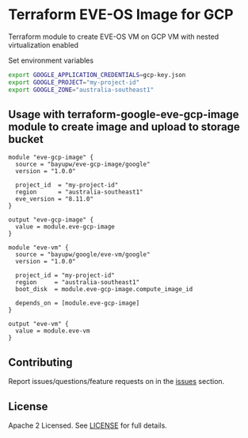 # Terraform EVE-OS Image for GCP

Terraform module to create EVE-OS VM on GCP VM with nested virtualization enabled

Set environment variables

```bash
export GOOGLE_APPLICATION_CREDENTIALS=gcp-key.json
export GOOGLE_PROJECT="my-project-id"
export GOOGLE_ZONE="australia-southeast1"
```

## Usage with terraform-google-eve-gcp-image module to create image and upload to storage bucket

```hcl
module "eve-gcp-image" {
  source = "bayupw/eve-gcp-image/google"
  version = "1.0.0"

  project_id  = "my-project-id"
  region      = "australia-southeast1"
  eve_version = "8.11.0"
}

output "eve-gcp-image" {
  value = module.eve-gcp-image
}

module "eve-vm" {
  source = "bayupw/google/eve-vm/google"
  version = "1.0.0"

  project_id = "my-project-id"
  region     = "australia-southeast1"
  boot_disk  = module.eve-gcp-image.compute_image_id

  depends_on = [module.eve-gcp-image]
}

output "eve-vm" {
  value = module.eve-vm
}
```

## Contributing

Report issues/questions/feature requests on in the [issues](https://github.com/bayupw/terraform-google-eve-vm/issues/new) section.

## License

Apache 2 Licensed. See [LICENSE](https://github.com/bayupw/terraform-google-eve-vm/tree/master/LICENSE) for full details.